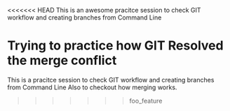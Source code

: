 <<<<<<< HEAD
This is an awesome pracitce session to check GIT workflow and creating branches from Command Line 

Trying to practice how GIT Resolved the merge conflict
=======
This is a pracitce session to check GIT workflow and creating branches from Command Line 
Also to checkout how merging works.
>>>>>>> foo_feature
